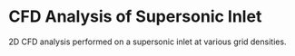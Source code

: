 # CFD Analysis of Supersonic Inlet

2D CFD analysis performed on a supersonic inlet at various grid densities.

